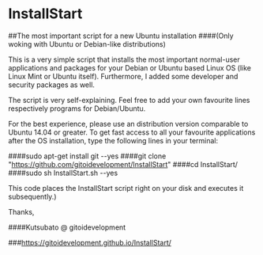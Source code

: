 # InstallStart
##The most important script for a new Ubuntu installation
####(Only woking with Ubuntu or Debian-like distributions)

This is a very simple script that installs the most important normal-user applications and packages
for your Debian or Ubuntu based Linux OS (like Linux Mint or Ubuntu itself).
Furthermore, I added some developer and security packages as well.

The script is very self-explaining.
Feel free to add your own favourite lines respectively programs for Debian/Ubuntu.

For the best experience, please use an distribution version comparable to Ubuntu 14.04 or greater.
To get fast access to all your favourite applications after the OS installation, 
type the following lines in your terminal:


####sudo apt-get install git --yes
####git clone "https://github.com/gitoidevelopment/InstallStart"
####cd InstallStart/
####sudo sh InstallStart.sh --yes


This code places the InstallStart script right on your disk and executes it subsequently.)

Thanks, 

####Kutsubato @ gitoidevelopment

###https://gitoidevelopment.github.io/InstallStart/
